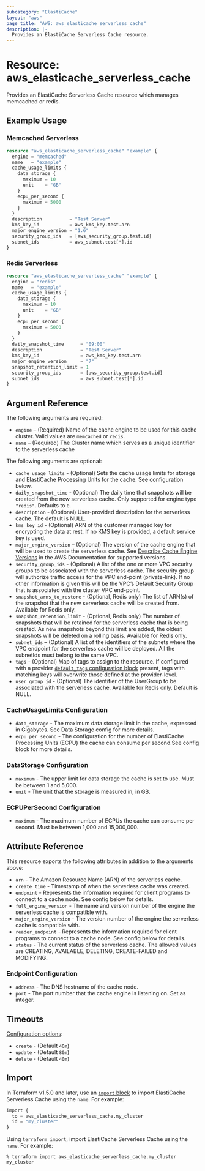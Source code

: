 ```yaml
---
subcategory: "ElastiCache"
layout: "aws"
page_title: "AWS: aws_elasticache_serverless_cache"
description: |-
  Provides an ElastiCache Serverless Cache resource.
---
```


# Resource: aws_elasticache_serverless_cache

Provides an ElastiCache Serverless Cache resource which manages memcached or redis.

## Example Usage

### Memcached Serverless

```terraform
resource "aws_elasticache_serverless_cache" "example" {
  engine = "memcached"
  name   = "example"
  cache_usage_limits {
    data_storage {
      maximum = 10
      unit    = "GB"
    }
    ecpu_per_second {
      maximum = 5000
    }
  }
  description          = "Test Server"
  kms_key_id           = aws_kms_key.test.arn
  major_engine_version = "1.6"
  security_group_ids   = [aws_security_group.test.id]
  subnet_ids           = aws_subnet.test[*].id
}
```

### Redis Serverless

```terraform
resource "aws_elasticache_serverless_cache" "example" {
  engine = "redis"
  name   = "example"
  cache_usage_limits {
    data_storage {
      maximum = 10
      unit    = "GB"
    }
    ecpu_per_second {
      maximum = 5000
    }
  }
  daily_snapshot_time      = "09:00"
  description              = "Test Server"
  kms_key_id               = aws_kms_key.test.arn
  major_engine_version     = "7"
  snapshot_retention_limit = 1
  security_group_ids       = [aws_security_group.test.id]
  subnet_ids               = aws_subnet.test[*].id
}
```

## Argument Reference

The following arguments are required:

* `engine` – (Required) Name of the cache engine to be used for this cache cluster. Valid values are `memcached` or `redis`.
* `name` – (Required) The Cluster name which serves as a unique identifier to the serverless cache

The following arguments are optional:

* `cache_usage_limits` - (Optional) Sets the cache usage limits for storage and ElastiCache Processing Units for the cache. See configuration below.
* `daily_snapshot_time` - (Optional) The daily time that snapshots will be created from the new serverless cache. Only supported for engine type `"redis"`. Defaults to `0`.
* `description` - (Optional) User-provided description for the serverless cache. The default is NULL.
* `kms_key_id` - (Optional) ARN of the customer managed key for encrypting the data at rest. If no KMS key is provided, a default service key is used.
* `major_engine_version` – (Optional) The version of the cache engine that will be used to create the serverless cache.
  See [Describe Cache Engine Versions](https://docs.aws.amazon.com/cli/latest/reference/elasticache/describe-cache-engine-versions.html) in the AWS Documentation for supported versions.
* `security_group_ids` - (Optional) A list of the one or more VPC security groups to be associated with the serverless cache. The security group will authorize traffic access for the VPC end-point (private-link). If no other information is given this will be the VPC’s Default Security Group that is associated with the cluster VPC end-point.
* `snapshot_arns_to_restore` - (Optional, Redis only) The list of ARN(s) of the snapshot that the new serverless cache will be created from. Available for Redis only.
* `snapshot_retention_limit` - (Optional, Redis only) The number of snapshots that will be retained for the serverless cache that is being created. As new snapshots beyond this limit are added, the oldest snapshots will be deleted on a rolling basis. Available for Redis only.
* `subnet_ids` – (Optional) A list of the identifiers of the subnets where the VPC endpoint for the serverless cache will be deployed. All the subnetIds must belong to the same VPC.
* `tags` - (Optional) Map of tags to assign to the resource. If configured with a provider [`default_tags` configuration block](https://registry.terraform.io/providers/hashicorp/aws/latest/docs#default_tags-configuration-block) present, tags with matching keys will overwrite those defined at the provider-level.
* `user_group_id` - (Optional) The identifier of the UserGroup to be associated with the serverless cache. Available for Redis only. Default is NULL.

### CacheUsageLimits Configuration

* `data_storage` - The maximum data storage limit in the cache, expressed in Gigabytes. See Data Storage config for more details.
* `ecpu_per_second` - The configuration for the number of ElastiCache Processing Units (ECPU) the cache can consume per second.See config block for more details.

### DataStorage Configuration

* `maximum` - The upper limit for data storage the cache is set to use. Must be between 1 and 5,000.
* `unit` - The unit that the storage is measured in, in GB.

### ECPUPerSecond Configuration

* `maximum` - The maximum number of ECPUs the cache can consume per second. Must be between 1,000 and 15,000,000.

## Attribute Reference

This resource exports the following attributes in addition to the arguments above:

* `arn` - The Amazon Resource Name (ARN) of the serverless cache.
* `create_time` - Timestamp of when the serverless cache was created.
* `endpoint` - Represents the information required for client programs to connect to a cache node. See config below for details.
* `full_engine_version` - The name and version number of the engine the serverless cache is compatible with.
* `major_engine_version` - The version number of the engine the serverless cache is compatible with.
* `reader_endpoint` - Represents the information required for client programs to connect to a cache node. See config below for details.
* `status` - The current status of the serverless cache. The allowed values are CREATING, AVAILABLE, DELETING, CREATE-FAILED and MODIFYING.

### Endpoint Configuration

* `address` - The DNS hostname of the cache node.
* `port` - The port number that the cache engine is listening on. Set as integer.

## Timeouts

[Configuration options](https://developer.hashicorp.com/terraform/language/resources/syntax#operation-timeouts):

- `create` - (Default `40m`)
- `update` - (Default `80m`)
- `delete` - (Default `40m`)

## Import

In Terraform v1.5.0 and later, use an [`import` block](https://developer.hashicorp.com/terraform/language/import) to import ElastiCache Serverless Cache using the `name`. For example:

```terraform
import {
  to = aws_elasticache_serverless_cache.my_cluster
  id = "my_cluster"
}
```

Using `terraform import`, import ElastiCache Serverless Cache using the `name`. For example:

```console
% terraform import aws_elasticache_serverless_cache.my_cluster my_cluster
```

